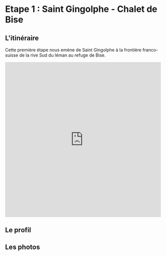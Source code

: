 # Etape 1 : Saint Gingolphe - Chalet de Bise

## L'itinéraire

Cette première étape nous emène de Saint Gingolphe à la frontière franco-suisse de la rive Sud du léman au refuge de Bise.

<iframe src="https://gpx.studio/?state=%7B%22ids%22:%5B%221GTN1W_BesWyFy84ILUdyH2HqLoJWU4LM%22%5D%7D&embed" width="100%" height="500" frameborder="0" allowfullscreen><p><a href="https://gpx.studio/?state=%7B%22ids%22:%5B%221GTN1W_BesWyFy84ILUdyH2HqLoJWU4LM%22%5D%7D"></a></p></iframe>

## Le profil

## Les photos